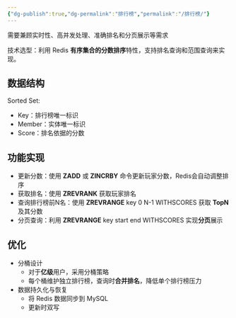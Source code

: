```yaml
---
{"dg-publish":true,"dg-permalink":"排行榜","permalink":"/排行榜/"}
---
```



需要兼顾实时性、高并发处理、准确排名和分页展示等需求

技术选型：利用 Redis **有序集合的分数排序**特性，支持排名查询和范围查询来实现。

## 数据结构

Sorted Set:
- Key：排行榜唯一标识
- Member：实体唯一标识
- Score：排名依据的分数

## 功能实现

- 更新分数：使用 **ZADD** 或 **ZINCRBY** 命令更新玩家分数，Redis会自动调整排序
- 获取排名：使用 **ZREVRANK** 获取玩家排名
- 查询排行榜前N名：使用 **ZREVRANGE** key 0 N-1 WITHSCORES 获取 **TopN** 及其分数
- 分页查询：利用 **ZREVRANGE** key start end WITHSCORES 实现**分页**展示

## 优化

- 分桶设计
	- 对于**亿级**用户，采用分桶策略
	- 每个桶维护独立排行榜，查询时**合并排名**，降低单个排行榜压力
- 数据持久化与恢复
	- 将 Redis 数据同步到 MySQL
	- 更新时双写